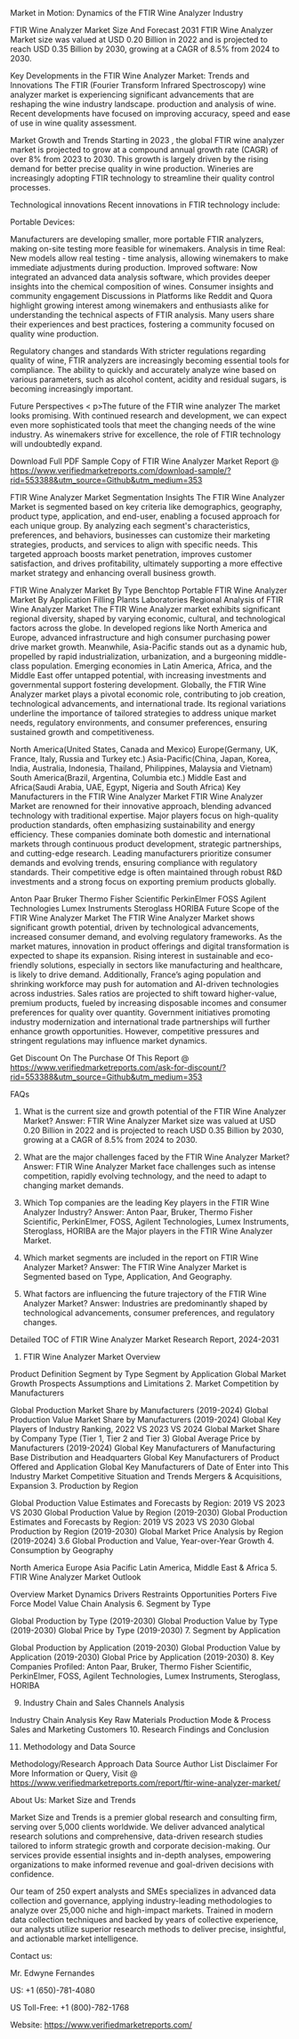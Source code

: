Market in Motion: Dynamics of the FTIR Wine Analyzer Industry


FTIR Wine Analyzer Market Size And Forecast 2031
FTIR Wine Analyzer Market size was valued at USD 0.20 Billion in 2022 and is projected to reach USD 0.35 Billion by 2030, growing at a CAGR of 8.5% from 2024 to 2030.

Key Developments in the FTIR Wine Analyzer Market: Trends and Innovations
The FTIR (Fourier Transform Infrared Spectroscopy) wine analyzer market is experiencing significant advancements that are reshaping the wine industry landscape. production and analysis of wine. Recent developments have focused on improving accuracy, speed and ease of use in wine quality assessment.

Market Growth and Trends
Starting in 2023 , the global FTIR wine analyzer market is projected to grow at a compound annual growth rate (CAGR) of over 8% from 2023 to 2030. This growth is largely driven by the rising demand for better precise quality in wine production. Wineries are increasingly adopting FTIR technology to streamline their quality control processes.

Technological innovations
Recent innovations in FTIR technology include:

Portable Devices:

Manufacturers are developing smaller, more portable FTIR analyzers, making on-site testing more feasible for winemakers.
Analysis in time Real: New models allow real testing - time analysis, allowing winemakers to make immediate adjustments during production.
Improved software: Now integrated an advanced data analysis software, which provides deeper insights into the chemical composition of wines.
Consumer insights and community engagement
Discussions in Platforms like Reddit and Quora highlight growing interest among winemakers and enthusiasts alike for understanding the technical aspects of FTIR analysis. Many users share their experiences and best practices, fostering a community focused on quality wine production.

Regulatory changes and standards
With stricter regulations regarding quality of wine, FTIR analyzers are increasingly becoming essential tools for compliance. The ability to quickly and accurately analyze wine based on various parameters, such as alcohol content, acidity and residual sugars, is becoming increasingly important.

Future Perspectives
< p>The future of the FTIR wine analyzer The market looks promising. With continued research and development, we can expect even more sophisticated tools that meet the changing needs of the wine industry. As winemakers strive for excellence, the role of FTIR technology will undoubtedly expand.

Download Full PDF Sample Copy of FTIR Wine Analyzer Market Report @ https://www.verifiedmarketreports.com/download-sample/?rid=553388&utm_source=Github&utm_medium=353

FTIR Wine Analyzer Market Segmentation Insights
The FTIR Wine Analyzer Market is segmented based on key criteria like demographics, geography, product type, application, and end-user, enabling a focused approach for each unique group. By analyzing each segment's characteristics, preferences, and behaviors, businesses can customize their marketing strategies, products, and services to align with specific needs. This targeted approach boosts market penetration, improves customer satisfaction, and drives profitability, ultimately supporting a more effective market strategy and enhancing overall business growth.

FTIR Wine Analyzer Market By Type
Benchtop
Portable
FTIR Wine Analyzer Market By Application
Filling Plants
Laboratories
Regional Analysis of FTIR Wine Analyzer Market
The FTIR Wine Analyzer market exhibits significant regional diversity, shaped by varying economic, cultural, and technological factors across the globe. In developed regions like North America and Europe, advanced infrastructure and high consumer purchasing power drive market growth. Meanwhile, Asia-Pacific stands out as a dynamic hub, propelled by rapid industrialization, urbanization, and a burgeoning middle-class population. Emerging economies in Latin America, Africa, and the Middle East offer untapped potential, with increasing investments and governmental support fostering development. Globally, the FTIR Wine Analyzer market plays a pivotal economic role, contributing to job creation, technological advancements, and international trade. Its regional variations underline the importance of tailored strategies to address unique market needs, regulatory environments, and consumer preferences, ensuring sustained growth and competitiveness.

North America(United States, Canada and Mexico)
Europe(Germany, UK, France, Italy, Russia and Turkey etc.)
Asia-Pacific(China, Japan, Korea, India, Australia, Indonesia, Thailand, Philippines, Malaysia and Vietnam)
South America(Brazil, Argentina, Columbia etc.)
Middle East and Africa(Saudi Arabia, UAE, Egypt, Nigeria and South Africa)
Key Manufacturers in the FTIR Wine Analyzer Market
FTIR Wine Analyzer Market are renowned for their innovative approach, blending advanced technology with traditional expertise. Major players focus on high-quality production standards, often emphasizing sustainability and energy efficiency. These companies dominate both domestic and international markets through continuous product development, strategic partnerships, and cutting-edge research. Leading manufacturers prioritize consumer demands and evolving trends, ensuring compliance with regulatory standards. Their competitive edge is often maintained through robust R&D investments and a strong focus on exporting premium products globally.

Anton Paar
Bruker
Thermo Fisher Scientific
PerkinElmer
FOSS
Agilent Technologies
Lumex Instruments
Steroglass
HORIBA
Future Scope of the FTIR Wine Analyzer Market
The FTIR Wine Analyzer Market shows significant growth potential, driven by technological advancements, increased consumer demand, and evolving regulatory frameworks. As the market matures, innovation in product offerings and digital transformation is expected to shape its expansion. Rising interest in sustainable and eco-friendly solutions, especially in sectors like manufacturing and healthcare, is likely to drive demand. Additionally, France’s aging population and shrinking workforce may push for automation and AI-driven technologies across industries. Sales ratios are projected to shift toward higher-value, premium products, fueled by increasing disposable incomes and consumer preferences for quality over quantity. Government initiatives promoting industry modernization and international trade partnerships will further enhance growth opportunities. However, competitive pressures and stringent regulations may influence market dynamics.

Get Discount On The Purchase Of This Report @ https://www.verifiedmarketreports.com/ask-for-discount/?rid=553388&utm_source=Github&utm_medium=353

FAQs
1. What is the current size and growth potential of the FTIR Wine Analyzer Market?
Answer: FTIR Wine Analyzer Market size was valued at USD 0.20 Billion in 2022 and is projected to reach USD 0.35 Billion by 2030, growing at a CAGR of 8.5% from 2024 to 2030.

2. What are the major challenges faced by the FTIR Wine Analyzer Market?
Answer: FTIR Wine Analyzer Market face challenges such as intense competition, rapidly evolving technology, and the need to adapt to changing market demands.

3. Which Top companies are the leading Key players in the FTIR Wine Analyzer Industry?
Answer: Anton Paar, Bruker, Thermo Fisher Scientific, PerkinElmer, FOSS, Agilent Technologies, Lumex Instruments, Steroglass, HORIBA are the Major players in the FTIR Wine Analyzer Market.

4. Which market segments are included in the report on FTIR Wine Analyzer Market?
Answer: The FTIR Wine Analyzer Market is Segmented based on Type, Application, And Geography.

5. What factors are influencing the future trajectory of the FTIR Wine Analyzer Market?
Answer: Industries are predominantly shaped by technological advancements, consumer preferences, and regulatory changes.

Detailed TOC of FTIR Wine Analyzer Market Research Report, 2024-2031
1. FTIR Wine Analyzer Market Overview

Product Definition
Segment by Type
Segment by Application
Global Market Growth Prospects
Assumptions and Limitations
2. Market Competition by Manufacturers

Global Production Market Share by Manufacturers (2019-2024)
Global Production Value Market Share by Manufacturers (2019-2024)
Global Key Players of Industry Ranking, 2022 VS 2023 VS 2024
Global Market Share by Company Type (Tier 1, Tier 2 and Tier 3)
Global Average Price by Manufacturers (2019-2024)
Global Key Manufacturers of Manufacturing Base Distribution and Headquarters
Global Key Manufacturers of Product Offered and Application
Global Key Manufacturers of Date of Enter into This Industry
Market Competitive Situation and Trends
Mergers & Acquisitions, Expansion
3. Production by Region

Global Production Value Estimates and Forecasts by Region: 2019 VS 2023 VS 2030
Global Production Value by Region (2019-2030)
Global Production Estimates and Forecasts by Region: 2019 VS 2023 VS 2030
Global Production by Region (2019-2030)
Global Market Price Analysis by Region (2019-2024) 3.6 Global Production and Value, Year-over-Year Growth
4. Consumption by Geography

North America
Europe
Asia Pacific
Latin America, Middle East & Africa
5. FTIR Wine Analyzer Market Outlook

Overview
Market Dynamics
Drivers
Restraints
Opportunities
Porters Five Force Model
Value Chain Analysis 
6. Segment by Type

Global Production by Type (2019-2030)
Global Production Value by Type (2019-2030)
Global Price by Type (2019-2030)
7. Segment by Application

Global Production by Application (2019-2030)
Global Production Value by Application (2019-2030)
Global Price by Application (2019-2030)
8. Key Companies Profiled: Anton Paar, Bruker, Thermo Fisher Scientific, PerkinElmer, FOSS, Agilent Technologies, Lumex Instruments, Steroglass, HORIBA

9. Industry Chain and Sales Channels Analysis

Industry Chain Analysis
Key Raw Materials
Production Mode & Process
Sales and Marketing
Customers
10. Research Findings and Conclusion

11. Methodology and Data Source

Methodology/Research Approach
Data Source
Author List
Disclaimer
For More Information or Query, Visit @ https://www.verifiedmarketreports.com/report/ftir-wine-analyzer-market/

About Us: Market Size and Trends

Market Size and Trends is a premier global research and consulting firm, serving over 5,000 clients worldwide. We deliver advanced analytical research solutions and comprehensive, data-driven research studies tailored to inform strategic growth and corporate decision-making. Our services provide essential insights and in-depth analyses, empowering organizations to make informed revenue and goal-driven decisions with confidence.

Our team of 250 expert analysts and SMEs specializes in advanced data collection and governance, applying industry-leading methodologies to analyze over 25,000 niche and high-impact markets. Trained in modern data collection techniques and backed by years of collective experience, our analysts utilize superior research methods to deliver precise, insightful, and actionable market intelligence.

Contact us:

Mr. Edwyne Fernandes

US: +1 (650)-781-4080

US Toll-Free: +1 (800)-782-1768

Website: https://www.verifiedmarketreports.com/
